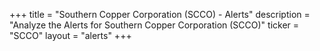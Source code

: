 +++
title = "Southern Copper Corporation (SCCO) - Alerts"
description = "Analyze the Alerts for Southern Copper Corporation (SCCO)"
ticker = "SCCO"
layout = "alerts"
+++

